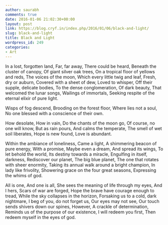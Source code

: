 ```yaml
---
author: saurabh
comments: true
date: 2016-01-06 21:02:30+00:00
layout: post
link: https://blog.cryf.in/index.php/2016/01/06/black-and-light/
slug: black-and-light
title: Black and Light
wordpress_id: 249
categories:
- Art
---
```


In a lost, forgotten land,
Far, far away,
There could be heard,
Beneath the cluster of canopy,
Of giant silver oak trees,
On a tropical floor of yellows and reds,
The voices of the moon,
Which every little twig and leaf,
Fresh, dry or auburn,
Covered with a sheet of dew,
Loved to whisper,
Off their supple, delicate bodies,
To the dense conglomeration,
Of dark beauty,
That welcomed the lunar songs,
Wailings of immortals,
Seeking respite of the eternal elixir of pure light.

Wisps of fog descend,
Brooding on the forest floor,
Where lies not a soul,
No one blessed with a conscience of their own.

How desolate,
How in vain,
Do the chants of the moon go,
Of course, no one will know,
But as rain pours,
And calms the temperate,
The smell of wet soil liberates,
Hope is new found,
Love is abundant.

Within the ambiance of loneliness,
Came a light,
A shimmering beacon of pure energy,
With a promise,
Maybe even a dream,
And spread its wings,
To let behold the world,
Its destiny towards a miracle,
Engulfing in itself, darkness,
Rediscover our planet,
The big blue planet,
The one that rotates with sheer enormity,
Taking its annual walk around a bright champion,
In lady like frivolity,
Showering grace on the four great seasons,
Expressing the whims of god.

All is one,
And one is all,
She sees the meaning of life through my eyes,
And I hers,
Scars of war are forged,
Hope the brave have courage enough to tread,
While the sky collapses in the horizon,
Forsaking us to a cold, dark nightmare,
I beg of you, do not forget us,
Our eyes may not see,
Our touch sends shivers down our spines,
However,
A crackle of determination,
Reminds us of the purpose of our existence,
I will redeem you first,
Then redeem myself in the eyes of god.

